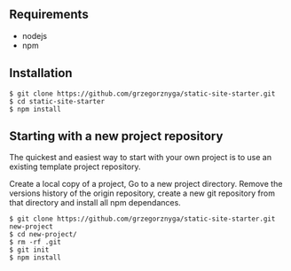 Requirements
-----------
 - nodejs
 - npm

Installation
------------  
    $ git clone https://github.com/grzegorznyga/static-site-starter.git
    $ cd static-site-starter
    $ npm install
    
    
Starting with a new project repository
----------
The quickest and easiest way to start with your own project is to use an existing template project repository. 

Create a local copy of a project, Go to a new project directory. Remove the versions history of the origin repository, create a new git repository from that directory and install all npm dependances.

    $ git clone https://github.com/grzegorznyga/static-site-starter.git new-project
    $ cd new-project/
    $ rm -rf .git
    $ git init
    $ npm install